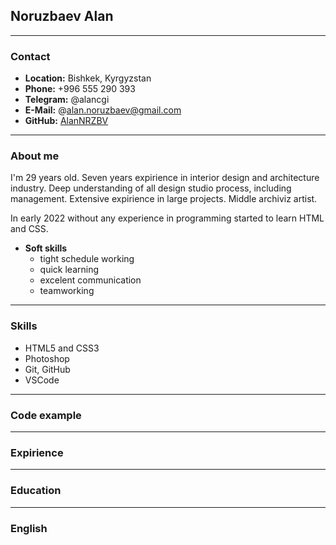 ## Noruzbaev Alan
***
### Contact
* **Location:** Bishkek, Kyrgyzstan 
* **Phone:** +996 555 290 393 
* **Telegram:** @alancgi 
* **E-Mail:** @alan.noruzbaev@gmail.com
* **GitHub:** [AlanNRZBV](https://github.com/AlanNRZBV)
***
### About me
I'm 29 years old. Seven years expirience in interior design and     architecture industry. Deep understanding of all design studio process, including management. Extensive expirience in large projects. Middle archiviz artist.

In early 2022 without any experience in programming started to learn HTML and CSS. 
* **Soft skills**
    * tight schedule working
    * quick learning
    * excelent communication
    * teamworking
***
### Skills
* HTML5 and CSS3
* Photoshop
* Git, GitHub
* VSCode
***
### Code example 


***
### Expirience


***
### Education


***
### English